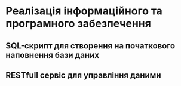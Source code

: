 # Реалізація інформаційного та програмного забезпечення

## SQL-скрипт для створення на початкового наповнення бази даних

## RESTfull сервіс для управління даними
